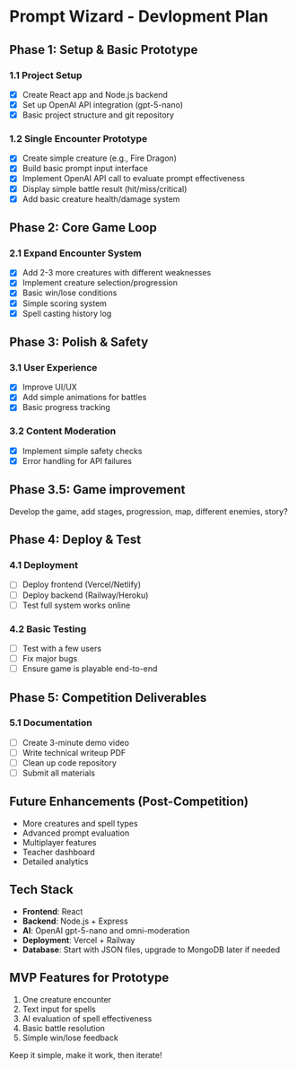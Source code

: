 # Prompt Wizard - Devlopment Plan

## Phase 1: Setup & Basic Prototype

### 1.1 Project Setup
- [x] Create React app and Node.js backend
- [x] Set up OpenAI API integration (gpt-5-nano)
- [x] Basic project structure and git repository

### 1.2 Single Encounter Prototype
- [x] Create simple creature (e.g., Fire Dragon)
- [x] Build basic prompt input interface
- [x] Implement OpenAI API call to evaluate prompt effectiveness
- [x] Display simple battle result (hit/miss/critical)
- [x] Add basic creature health/damage system

## Phase 2: Core Game Loop

### 2.1 Expand Encounter System
- [x] Add 2-3 more creatures with different weaknesses
- [x] Implement creature selection/progression
- [x] Basic win/lose conditions
- [x] Simple scoring system
- [x] Spell casting history log

## Phase 3: Polish & Safety

### 3.1 User Experience
- [x] Improve UI/UX
- [x] Add simple animations for battles
- [x] Basic progress tracking

### 3.2 Content Moderation
- [x] Implement simple safety checks
- [x] Error handling for API failures

## Phase 3.5: Game improvement
Develop the game, add stages, progression, map, different enemies, story?

## Phase 4: Deploy & Test

### 4.1 Deployment
- [ ] Deploy frontend (Vercel/Netlify)
- [ ] Deploy backend (Railway/Heroku)
- [ ] Test full system works online

### 4.2 Basic Testing
- [ ] Test with a few users
- [ ] Fix major bugs
- [ ] Ensure game is playable end-to-end

## Phase 5: Competition Deliverables

### 5.1 Documentation
- [ ] Create 3-minute demo video
- [ ] Write technical writeup PDF
- [ ] Clean up code repository
- [ ] Submit all materials

## Future Enhancements (Post-Competition)
- More creatures and spell types
- Advanced prompt evaluation
- Multiplayer features
- Teacher dashboard
- Detailed analytics

## Tech Stack
- **Frontend**: React
- **Backend**: Node.js + Express
- **AI**: OpenAI gpt-5-nano and omni-moderation
- **Deployment**: Vercel + Railway
- **Database**: Start with JSON files, upgrade to MongoDB later if needed

## MVP Features for Prototype
1. One creature encounter
2. Text input for spells
3. AI evaluation of spell effectiveness
4. Basic battle resolution
5. Simple win/lose feedback

Keep it simple, make it work, then iterate!